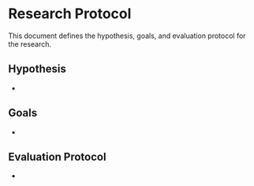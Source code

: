 # Research Protocol

This document defines the hypothesis, goals, and evaluation protocol for the research.

## Hypothesis
-

## Goals
-

## Evaluation Protocol
-
